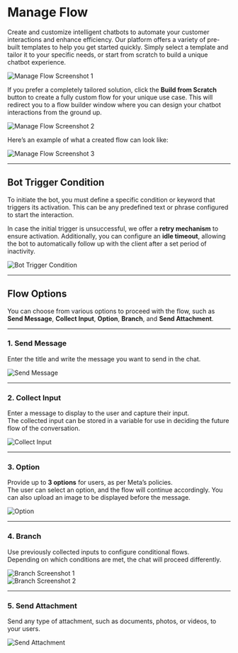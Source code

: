 # Manage Flow

Create and customize intelligent chatbots to automate your customer interactions and enhance efficiency. Our platform offers a variety of pre-built templates to help you get started quickly. Simply select a template and tailor it to your specific needs, or start from scratch to build a unique chatbot experience.

![Manage Flow Screenshot 1](images/manageflow1.png)

If you prefer a completely tailored solution, click the **Build from Scratch** button to create a fully custom flow for your unique use case. This will redirect you to a flow builder window where you can design your chatbot interactions from the ground up.

![Manage Flow Screenshot 2](images/manageflow2.png)

Here’s an example of what a created flow can look like:

![Manage Flow Screenshot 3](images/manageflow3.png)

---

## Bot Trigger Condition

To initiate the bot, you must define a specific condition or keyword that triggers its activation. This can be any predefined text or phrase configured to start the interaction.  

In case the initial trigger is unsuccessful, we offer a **retry mechanism** to ensure activation. Additionally, you can configure an **idle timeout**, allowing the bot to automatically follow up with the client after a set period of inactivity.

![Bot Trigger Condition](images/manageflow4.png)

---

## Flow Options

You can choose from various options to proceed with the flow, such as **Send Message**, **Collect Input**, **Option**, **Branch**, and **Send Attachment**.

---

### 1. Send Message

Enter the title and write the message you want to send in the chat.

![Send Message](images/manageflow5.png)

---

### 2. Collect Input

Enter a message to display to the user and capture their input.  
The collected input can be stored in a variable for use in deciding the future flow of the conversation.

![Collect Input](images/manageflow6.png)

---

### 3. Option

Provide up to **3 options** for users, as per Meta’s policies.  
The user can select an option, and the flow will continue accordingly. You can also upload an image to be displayed before the message.

![Option](images/manageflow7.png)

---

### 4. Branch

Use previously collected inputs to configure conditional flows.  
Depending on which conditions are met, the chat will proceed differently.

![Branch Screenshot 1](images/manageflow8.png)  
![Branch Screenshot 2](images/manageflow9.png)

---

### 5. Send Attachment

Send any type of attachment, such as documents, photos, or videos, to your users.

![Send Attachment](images/manageflow10.png)

